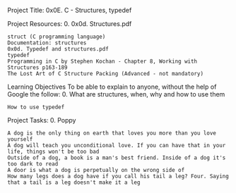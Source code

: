

Project Title: 0x0E. C - Structures, typedef

Project Resources: 0. 0x0d. Structures.pdf

    struct (C programming language)
    Documentation: structures
    0x0d. Typedef and structures.pdf
    typedef
    Programming in C by Stephen Kochan - Chapter 8, Working with Structures p163-189
    The Lost Art of C Structure Packing (Advanced - not mandatory)

Learning Objectives To be able to explain to anyone, without the help of Google the follow: 0. What are structures, when, why and how to use them

    How to use typedef

Project Tasks: 0. Poppy

    A dog is the only thing on earth that loves you more than you love yourself
    A dog will teach you unconditional love. If you can have that in your life, things won't be too bad
    Outside of a dog, a book is a man's best friend. Inside of a dog it's too dark to read
    A door is what a dog is perpetually on the wrong side of
    How many legs does a dog have if you call his tail a leg? Four. Saying that a tail is a leg doesn't make it a leg
